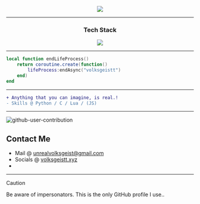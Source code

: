 <p align = "center">
    <img src="https://capsule-render.vercel.app/api?type=venom&height=300&color=gradient&text=Hey,%20I'm%20Ujjawal&desc=Intermediate%20Backend%20Developer&fontAlign=50&fontAlignY=43&section=header"/>
</p>

----------
<h3 align="center"> Tech Stack</h3>
<p align="center">
    <img src="https://skillicons.dev/icons?i=py,js,lua,c,html,css,visualstudio,discord,netlify,vercel,git,unreal,mongo,mysql"/>
</p>

----------
```lua
local function endLifeProcess()
    return coroutine.create(function()
        lifeProcess:endAsync("volksgeistt")
    end)
end
```
----------
```diff
+ Anything that you can imagine, is real.!
- Skills @ Python / C / Lua / (JS)
```
----------
![github-user-contribution](https://github.com/user-attachments/assets/532b9fec-be2c-4358-9f6c-4cf75eaf189b)

## Contact Me
- Mail @ <a href="mailto:unrealvolksgeist@gmail.com">unrealvolksgeist@gmail.com</a>
- Socials @ [volksgeistt.xyz](https://volksgeistt.xyz)
- 
----------
> [!CAUTION]
> Be aware of impersonators. This is the only GitHub profile I use..
